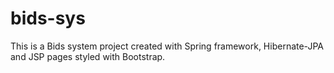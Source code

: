 # bids-sys
This is a Bids system project created with Spring framework, Hibernate-JPA and JSP pages styled with Bootstrap.
